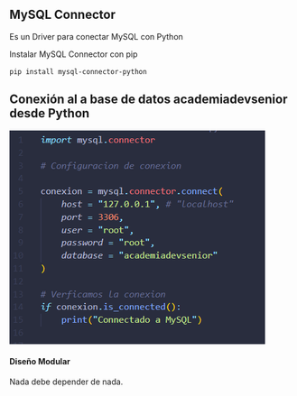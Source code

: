 ## MySQL Connector 
Es un Driver para conectar MySQL con Python

Instalar MySQL Connector con pip
```
pip install mysql-connector-python
```

## Conexión al a base de datos academiadevsenior desde Python
![alt text](image.png)

#### Diseño Modular

Nada debe depender de nada. 

